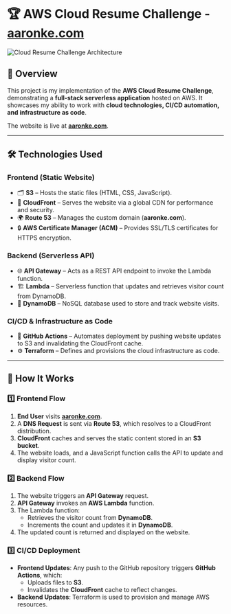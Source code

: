 # 🏆 AWS Cloud Resume Challenge - [aaronke.com](https://aaronke.com)

![Cloud Resume Challenge Architecture](assets/CRC_flowsheer.jpg)

## 📌 Overview
This project is my implementation of the **AWS Cloud Resume Challenge**, demonstrating a **full-stack serverless application** hosted on AWS. It showcases my ability to work with **cloud technologies, CI/CD automation, and infrastructure as code**.

The website is live at **[aaronke.com](https://aaronke.com)**.

---

## 🛠️ Technologies Used

### **Frontend (Static Website)**
- 🗂 **S3** – Hosts the static files (HTML, CSS, JavaScript).
- 🚀 **CloudFront** – Serves the website via a global CDN for performance and security.
- 🌍 **Route 53** – Manages the custom domain (**aaronke.com**).
- 🔒 **AWS Certificate Manager (ACM)** – Provides SSL/TLS certificates for HTTPS encryption.

### **Backend (Serverless API)**
- 🌐 **API Gateway** – Acts as a REST API endpoint to invoke the Lambda function.
- 🏗 **Lambda** – Serverless function that updates and retrieves visitor count from DynamoDB.
- 💾 **DynamoDB** – NoSQL database used to store and track website visits.

### **CI/CD & Infrastructure as Code**
- 🤖 **GitHub Actions** – Automates deployment by pushing website updates to S3 and invalidating the CloudFront cache.
- ⚙️ **Terraform** – Defines and provisions the cloud infrastructure as code.

---

## 📌 How It Works

### 1️⃣ **Frontend Flow**
1. **End User** visits **[aaronke.com](https://aaronke.com)**.
2. A **DNS Request** is sent via **Route 53**, which resolves to a CloudFront distribution.
3. **CloudFront** caches and serves the static content stored in an **S3 bucket**.
4. The website loads, and a JavaScript function calls the API to update and display visitor count.

### 2️⃣ **Backend Flow**
1. The website triggers an **API Gateway** request.
2. **API Gateway** invokes an **AWS Lambda** function.
3. The Lambda function:
   - Retrieves the visitor count from **DynamoDB**.
   - Increments the count and updates it in **DynamoDB**.
4. The updated count is returned and displayed on the website.

### 3️⃣ **CI/CD Deployment**
- **Frontend Updates**: Any push to the GitHub repository triggers **GitHub Actions**, which:
  - Uploads files to **S3**.
  - Invalidates the **CloudFront** cache to reflect changes.
- **Backend Updates**: Terraform is used to provision and manage AWS resources.

